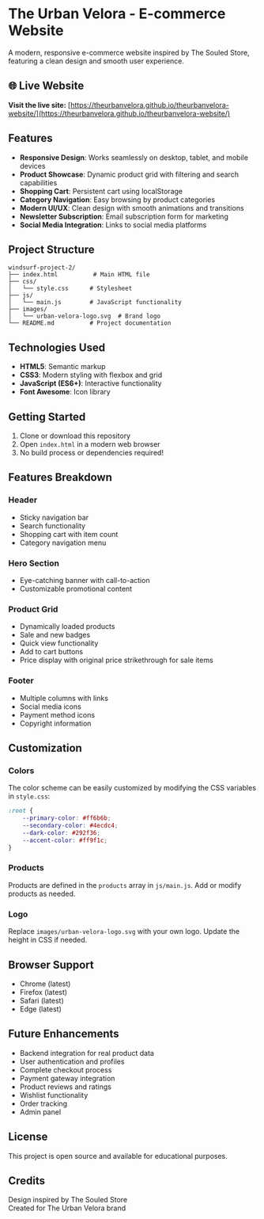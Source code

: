 # The Urban Velora - E-commerce Website

A modern, responsive e-commerce website inspired by The Souled Store, featuring a clean design and smooth user experience.

## 🌐 Live Website
**Visit the live site:** [https://theurbanvelora.github.io/theurbanvelora-website/](https://theurbanvelora.github.io/theurbanvelora-website/)

## Features

- **Responsive Design**: Works seamlessly on desktop, tablet, and mobile devices
- **Product Showcase**: Dynamic product grid with filtering and search capabilities
- **Shopping Cart**: Persistent cart using localStorage
- **Category Navigation**: Easy browsing by product categories
- **Modern UI/UX**: Clean design with smooth animations and transitions
- **Newsletter Subscription**: Email subscription form for marketing
- **Social Media Integration**: Links to social media platforms

## Project Structure

```
windsurf-project-2/
├── index.html          # Main HTML file
├── css/
│   └── style.css      # Stylesheet
├── js/
│   └── main.js        # JavaScript functionality
├── images/
│   └── urban-velora-logo.svg  # Brand logo
└── README.md          # Project documentation
```

## Technologies Used

- **HTML5**: Semantic markup
- **CSS3**: Modern styling with flexbox and grid
- **JavaScript (ES6+)**: Interactive functionality
- **Font Awesome**: Icon library

## Getting Started

1. Clone or download this repository
2. Open `index.html` in a modern web browser
3. No build process or dependencies required!

## Features Breakdown

### Header
- Sticky navigation bar
- Search functionality
- Shopping cart with item count
- Category navigation menu

### Hero Section
- Eye-catching banner with call-to-action
- Customizable promotional content

### Product Grid
- Dynamically loaded products
- Sale and new badges
- Quick view functionality
- Add to cart buttons
- Price display with original price strikethrough for sale items

### Footer
- Multiple columns with links
- Social media icons
- Payment method icons
- Copyright information

## Customization

### Colors
The color scheme can be easily customized by modifying the CSS variables in `style.css`:

```css
:root {
    --primary-color: #ff6b6b;
    --secondary-color: #4ecdc4;
    --dark-color: #292f36;
    --accent-color: #ff9f1c;
}
```

### Products
Products are defined in the `products` array in `js/main.js`. Add or modify products as needed.

### Logo
Replace `images/urban-velora-logo.svg` with your own logo. Update the height in CSS if needed.

## Browser Support

- Chrome (latest)
- Firefox (latest)
- Safari (latest)
- Edge (latest)

## Future Enhancements

- Backend integration for real product data
- User authentication and profiles
- Complete checkout process
- Payment gateway integration
- Product reviews and ratings
- Wishlist functionality
- Order tracking
- Admin panel

## License

This project is open source and available for educational purposes.

## Credits

Design inspired by The Souled Store  
Created for The Urban Velora brand
